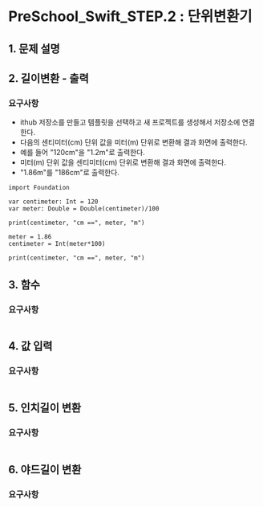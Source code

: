 # PreSchool_Swift_STEP.2 : 단위변환기
## 1. 문제 설명

## 2. 길이변환 - 출력
### 요구사항
- ithub 저장소를 만들고 템플릿을 선택하고 새 프로젝트를 생성해서 저장소에 연결한다.
- 다음의 센티미터(cm) 단위 값을 미터(m) 단위로 변환해 결과 화면에 출력한다.
- 예를 들어 "120cm"을 "1.2m"로 출력한다.
- 미터(m) 단위 값을 센티미터(cm) 단위로 변환해 결과 화면에 출력한다.
- "1.86m"를 "186cm"로 출력한다.
```
import Foundation

var centimeter: Int = 120
var meter: Double = Double(centimeter)/100

print(centimeter, "cm ==", meter, "m")

meter = 1.86
centimeter = Int(meter*100)

print(centimeter, "cm ==", meter, "m")
```

## 3. 함수
### 요구사항
```

```

## 4. 값 입력
### 요구사항
```

```

## 5. 인치길이 변환
### 요구사항
```

```

## 6. 야드길이 변환
### 요구사항
```

```
